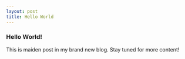 ```yaml
---
layout: post
title: Hello World
---
```


### Hello World!
This is maiden post in my brand new blog. Stay tuned for more content!
